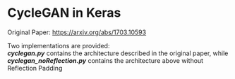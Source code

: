 # CycleGAN in Keras

Original Paper: https://arxiv.org/abs/1703.10593

Two implementations are provided:<br>
<i><b>cyclegan.py</b></i> contains the architecture described in the original paper, while <i><b>cyclegan_noReflection.py</b></i> contains the architecture above without Reflection Padding
